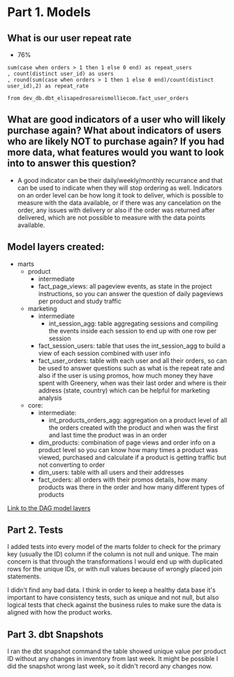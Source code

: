 # Part 1. Models

## What is our user repeat rate

- 76%


```select
sum(case when orders > 1 then 1 else 0 end) as repeat_users
, count(distinct user_id) as users
, round(sum(case when orders > 1 then 1 else 0 end)/count(distinct user_id),2) as repeat_rate

from dev_db.dbt_elisapedrosareismolliecom.fact_user_orders
```

## What are good indicators of a user who will likely purchase again? What about indicators of users who are likely NOT to purchase again? If you had more data, what features would you want to look into to answer this question?

- A good indicator can be their daily/weekly/monthly recurrance and that can be used to indicate when they will stop ordering as well. Indicators on an order level can be how long it took to deliver, which is possible to measure with the data available, or if there was any cancelation on the order, any issues with delivery or also if the order was returned after delivered, which are not possible to measure with the data points available.

## Model layers created:
*  marts
    * product
        * intermediate
        * fact_page_views: all pageview events, as state in the project instructions, so you can answer the question of daily pageviews per product and study traffic
    * marketing
        * intermediate
            * int_session_agg: table aggregating sessions and compiling the events inside each session to end up with one row per session
        * fact_session_users: table that uses the int_session_agg to build a view of each session combined with user info
        * fact_user_orders: table with each user and all their orders, so can be used to answer questions such as what is the repeat rate and also if the user is using promos, how much money they have spent with Greenery, when was their last order and where is their address (state, country) which can be helpful for marketing analysis
    * core: 
        * intermediate:
            * int_products_orders_agg: aggregation on a product level of all the orders created with the product and when was the first and last time the product was in an order
        * dim_products: combination of page views and order info on a product level so you can know how many times a product was viewed, purchased and calculate if a product is getting traffic but not converting to order
        * dim_users: table with all users and their addresses
        * fact_orders: all orders with their promos details, how many products was there in the order and how many different types of products

[Link to the DAG model layers](https://github.com/Liiisapedrosa/course-dbt/blob/main/Screenshot%202023-04-23%20at%2016.22.42.png)

## Part 2. Tests

I added tests into every model of the marts folder to check for the primary key (usually the ID) column if the column is not null and unique. The main concern is that through the transformations I would end up with duplicated rows for the unique IDs, or with null values because of wrongly placed join statements.

I didn't find any bad data. I think in order to keep a healthy data base it's important to have consistency tests, such as unique and not null, but also logical tests that check against the business rules to make sure the data is aligned with how the product works.

## Part 3. dbt Snapshots

I ran the dbt snapshot command the table showed unique value per product ID without any changes in inventory from last week. It might be possible I did the snapshot wrong last week, so it didn't record any changes now.
